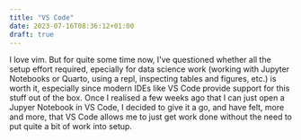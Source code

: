 ```yaml
---
title: "VS Code"
date: 2023-07-16T08:36:12+01:00
draft: true
---
```


I love vim. But for quite some time now, I've questioned whether all the setup effort required, epecially for data science work (working with Jupyter Notebooks or Quarto, using a repl, inspecting tables and figures, etc.) is worth it, especially since modern IDEs like VS Code provide support for this stuff out of the box. Once I realised a few weeks ago that I can just open a Jupyer Notebook in VS Code, I decided to give it a go, and have felt, more and more, that VS Code allows me to just get work done without the need to put quite a bit of work into setup.




